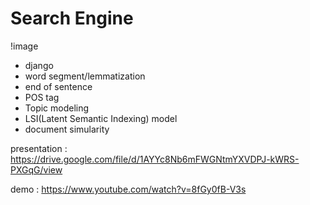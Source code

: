 # Search Engine
!image[](https://github.com/1tangerine1day/search_engine/blob/master/gif/show.gif)
* django
* word segment/lemmatization
* end of sentence
* POS tag
* Topic modeling
* LSI(Latent Semantic Indexing) model 
* document simularity

presentation : https://drive.google.com/file/d/1AYYc8Nb6mFWGNtmYXVDPJ-kWRS-PXGqG/view

demo : https://www.youtube.com/watch?v=8fGy0fB-V3s
